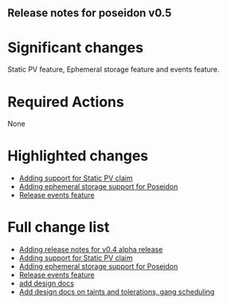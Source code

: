 ## Release notes for poseidon v0.5

# Significant changes
Static PV feature, Ephemeral storage feature and events feature.
 
# Required Actions
None

# Highlighted changes
* [Adding support for Static PV claim](https://github.com/kubernetes-sigs/poseidon/pull/136)
* [Adding ephemeral storage support for Poseidon](https://github.com/kubernetes-sigs/poseidon/pull/137)
* [Release events feature](https://github.com/kubernetes-sigs/poseidon/pull/138)

# Full change list

* [Adding release notes for v0.4 alpha release](https://github.com/kubernetes-sigs/poseidon/pull/132)
* [Adding support for Static PV claim](https://github.com/kubernetes-sigs/poseidon/pull/136)
* [Adding ephemeral storage support for Poseidon](https://github.com/kubernetes-sigs/poseidon/pull/137)
* [Release events feature](https://github.com/kubernetes-sigs/poseidon/pull/138)
* [add design docs ](https://github.com/kubernetes-sigs/poseidon/pull/140)
* [Add design docs on taints and tolerations, gang scheduling](https://github.com/kubernetes-sigs/poseidon/pull/141)
